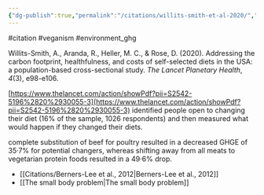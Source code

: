 ```yaml
---
{"dg-publish":true,"permalink":"/citations/willits-smith-et-al-2020/","tags":["#citation","#veganism","#environment_ghg"],"created":"2025-10-23T17:42:46.567+01:00","updated":"2025-10-23T18:06:08.946+01:00"}
---
```


#citation #veganism #environment_ghg 

Willits-Smith, A., Aranda, R., Heller, M. C., & Rose, D. (2020). Addressing the carbon footprint, healthfulness, and costs of self-selected diets in the USA: a population-based cross-sectional study. _The Lancet Planetary Health_, _4_(3), e98-e106.

[https://www.thelancet.com/action/showPdf?pii=S2542-5196%2820%2930055-3](https://www.thelancet.com/action/showPdf?pii=S2542-5196%2820%2930055-3)
identified people open to changing their diet (16% of the sample, 1026 respondents) and then measured what would happen if they changed their diets.

complete substitution of beef for poultry resulted in a decreased GHGE of 35·7% for potential changers, whereas shifting away from all meats to vegetarian protein foods resulted in a 49·6% drop.

- [[Citations/Berners-Lee et al., 2012\|Berners-Lee et al., 2012]]
- [[The small body problem\|The small body problem]] 
